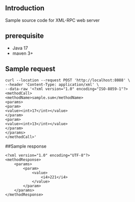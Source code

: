 ## Introduction

Sample source code for XML-RPC web server

## prerequisite

- Java 17
- maven 3+

## Sample request

```
curl --location --request POST 'http://localhost:8088' \
--header 'Content-Type: application/xml' \
--data-raw '<?xml version="1.0" encoding="ISO-8859-1"?>
<methodCall>
<methodName>sample.sum</methodName>
<params>
<param>
<value><int>17</int></value>
</param>
<param>
<value><int>13</int></value>
</param>
</params>
</methodCall>'
```

##Sample response

```
<?xml version="1.0" encoding="UTF-8"?>
<methodResponse>
    <params>
        <param>
            <value>
                <i4>221</i4>
            </value>
        </param>
    </params>
</methodResponse>
```